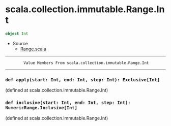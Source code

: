 
#                     scala.collection.immutable.Range.Int                     #

```scala
object Int
```

* Source
  * [Range.scala](https://github.com/scala/scala/tree/6d09a1ba5f/src/library/scala/collection/immutable/Range.scala#L1)


--------------------------------------------------------------------------------
            Value Members From scala.collection.immutable.Range.Int
--------------------------------------------------------------------------------


### `def apply(start: Int, end: Int, step: Int): Exclusive[Int]`             ###

(defined at scala.collection.immutable.Range.Int)


### `def inclusive(start: Int, end: Int, step: Int): NumericRange.Inclusive[Int]` ###
(defined at scala.collection.immutable.Range.Int)
